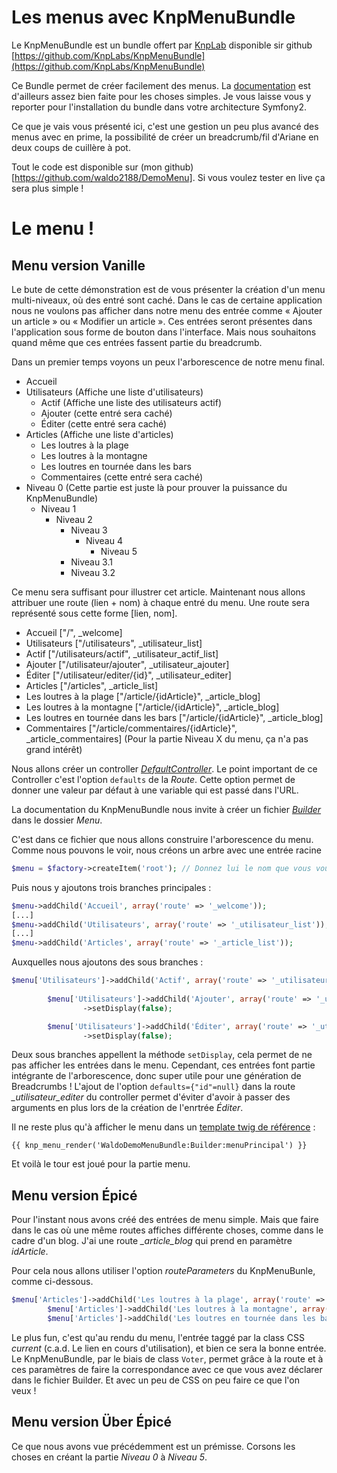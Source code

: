 ﻿Les menus avec KnpMenuBundle
============================

Le KnpMenuBundle est un bundle offert par [KnpLab](http://knplabs.com/) disponible sir github [https://github.com/KnpLabs/KnpMenuBundle](https://github.com/KnpLabs/KnpMenuBundle)

Ce Bundle permet de créer facilement des menus. La [documentation](https://github.com/KnpLabs/KnpMenuBundle/blob/master/Resources/doc/index.md) est d'ailleurs assez bien faite pour les choses simples. Je vous laisse vous y reporter pour l'installation du bundle dans votre architecture Symfony2.

Ce que je vais vous présenté ici, c'est une gestion un peu plus avancé des menus avec en prime, la possibilité de créer un breadcrumb/fil d'Ariane en deux coups de cuillère à pot.

Tout le code est disponible sur (mon github)[https://github.com/waldo2188/DemoMenu]. Si vous voulez tester en live ça sera plus simple !

Le menu !
=========

Menu version Vanille
--------------------

Le bute de cette démonstration est de vous présenter la création d'un menu multi-niveaux, où des entré sont caché. Dans le cas de certaine application nous ne voulons pas afficher dans notre menu des entrée comme « Ajouter un article » ou « Modifier un article ». Ces entrées seront présentes dans l'application sous forme de bouton dans l'interface. Mais nous souhaitons quand même que ces entrées fassent partie du breadcrumb.

Dans un premier temps voyons un peux l'arborescence de notre menu final.

- Accueil
- Utilisateurs (Affiche une liste d'utilisateurs)
	- Actif (Affiche une liste des utilisateurs actif)
	- Ajouter (cette entré sera caché)
	- Éditer (cette entré sera caché)
- Articles (Affiche une liste d'articles)
	- Les loutres à la plage
	- Les loutres à la montagne
	- Les loutres en tournée dans les bars
	- Commentaires (cette entré sera caché)
- Niveau 0 (Cette partie est juste là pour prouver la puissance du KnpMenuBundle)
	- Niveau 1
		- Niveau 2
			- Niveau 3
				- Niveau 4
					- Niveau 5
			- Niveau 3.1
			- Niveau 3.2

Ce menu sera suffisant pour illustrer cet article.
Maintenant nous allons attribuer une route (lien + nom) à chaque entré du menu. Une route sera représenté sous cette forme [lien, nom].

- Accueil ["/", _welcome]
- Utilisateurs ["/utilisateurs", _utilisateur_list]
- Actif ["/utilisateurs/actif", _utilisateur_actif_list]
- Ajouter ["/utilisateur/ajouter", _utilisateur_ajouter]
- Éditer ["/utilisateur/editer/{id}", _utilisateur_editer]
- Articles ["/articles", _article_list]
- Les loutres à la plage ["/article/{idArticle}", _article_blog]
- Les loutres à la montagne ["/article/{idArticle}", _article_blog]
- Les loutres en tournée dans les bars ["/article/{idArticle}", _article_blog]
- Commentaires ["/article/commentaires/{idArticle}", _article_commentaires]
(Pour la partie Niveau X du menu, ça n'a pas grand intérêt)


Nous allons créer un controller [*DefaultController*](https://github.com/waldo2188/DemoMenu/blob/master/src/Waldo/DemoMenuBundle/Controller/DefaultController.php).
Le point important de ce Controller c'est l'option `defaults` de la *Route*. Cette option permet de donner une valeur par défaut à une variable qui est passé dans l'URL.

La documentation du KnpMenuBundle nous invite à créer un fichier [*Builder*](https://github.com/waldo2188/DemoMenu/blob/master/src/Waldo/DemoMenuBundle/Menu/Builder.php) dans le dossier *Menu*. 

C'est dans ce fichier que nous allons construire l'arborescence du menu.
Comme nous pouvons le voir, nous créons un arbre avec une entrée racine
```php
$menu = $factory->createItem('root'); // Donnez lui le nom que vous voulez.
```

Puis nous y ajoutons trois branches principales : 
```php
$menu->addChild('Accueil', array('route' => '_welcome'));
[...]
$menu->addChild('Utilisateurs', array('route' => '_utilisateur_list'));
[...]
$menu->addChild('Articles', array('route' => '_article_list'));
```

Auxquelles nous ajoutons des sous branches :
```php
$menu['Utilisateurs']->addChild('Actif', array('route' => '_utilisateur_actif_list'));
        
        $menu['Utilisateurs']->addChild('Ajouter', array('route' => '_utilisateur_ajouter'))
                ->setDisplay(false);

        $menu['Utilisateurs']->addChild('Éditer', array('route' => '_utilisateur_editer'))
                ->setDisplay(false);
```
Deux sous branches appellent la méthode `setDisplay`, cela permet de ne pas afficher les entrées dans le menu. Cependant, ces entrées font partie intégrante de l'arborescence, donc super utile pour une génération de Breadcrumbs !
L'ajout de l'option ``defaults={"id"=null}`` dans la route *_utilisateur_editer* du controller permet d'éviter d'avoir à passer des arguments en plus lors de la création de l'enrtrée *Éditer*.

Il ne reste plus qu'à afficher le menu dans un [template twig de référence](https://github.com/waldo2188/DemoMenu/blob/master/src/Waldo/DemoMenuBundle/Resources/views/base.html.twig) :
```twig
{{ knp_menu_render('WaldoDemoMenuBundle:Builder:menuPrincipal') }}
```
Et voilà le tour est joué pour la partie menu.

Menu version Épicé
------------------
Pour l'instant nous avons créé des entrées de menu simple. Mais que faire dans le cas où une même routes affiches différente choses, comme dans le cadre d'un blog. J'ai une route *_article_blog* qui prend en paramètre *idArticle*.

Pour cela nous allons utiliser l'option *routeParameters* du KnpMenuBunle, comme ci-dessous.

```php
$menu['Articles']->addChild('Les loutres à la plage', array('route' => '_article_blog', 'routeParameters' => array('idArticle' => 'loutre-plage')));
        $menu['Articles']->addChild('Les loutres à la montagne', array('route' => '_article_blog', 'routeParameters' => array('idArticle' => 'loutre-montagne')));
        $menu['Articles']->addChild('Les loutres en tournée dans les bars', array('route' => '_article_blog', 'routeParameters' => array('idArticle' => 'loutre-a-bierre')));
```

Le plus fun, c'est qu'au rendu du menu, l'entrée taggé par la class CSS *current* (c.a.d. Le lien en cours d'utilisation), et bien ce sera la bonne entrée. Le KnpMenuBundle, par le biais de class ``Voter``, permet grâce à la route et à ces paramètres de faire la correspondance avec ce que vous avez déclarer dans le fichier Builder. Et avec un peu de CSS on peu faire ce que l'on  veux !




Menu version Über Épicé
-----------------------
Ce que nous avons vue précédemment est un prémisse. Corsons les choses en créant la partie *Niveau 0* à *Niveau 5*.
